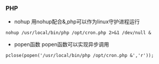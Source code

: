 ### PHP
- nohup
用nohup配合&,php可以作为linux守护进程运行
```shell
nohup /usr/local/bin/php /opt/cron.php 2>&1 /dev/null &
```

- popen函数
popen函数可以实现异步调用
```shell
pclose(popen('/usr/local/bin/php /opt/cron.php &','r'));
```
